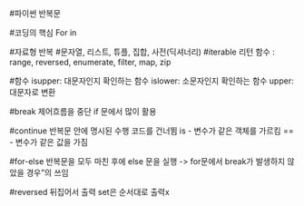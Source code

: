 #파이썬 반복문

#코딩의 핵심
For in <collection>
    <Loop body>

#자료형 반복
#문자열, 리스트, 튜플, 집합, 사전(딕셔너리)
#iterable 리턴 함수 : range, reversed, enumerate, filter, map, zip

#함수
isupper: 대문자인지 확인하는 함수
islower: 소문자인지 확인하는 함수
upper: 대문자로 변환

#break
제어흐름을 중단
if 문에서 많이 활용

#continue
반복문 안에 명시된 수행 코드를 건너뜀
is - 변수가 같은 객체를 가르킴
== - 변수가 같은 값을 가짐

#for-else
반복문을 모두 마친 후에 else 문을 실행
-> for문에서 break가 발생하지 않았을 경우”의 쓰임

#reversed
뒤집어서 출력
set은 순서대로 출력x
